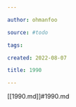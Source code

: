 ```yaml
---

author: ohmanfoo

source: #todo

tags: 

created: 2022-08-07

title: 1990

---
```

[[1990.md]]#1990.md